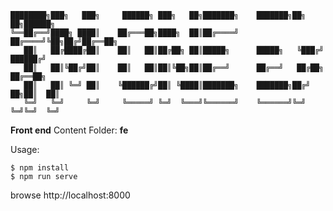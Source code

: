 ```shell
████████╗███╗   ███╗     ██████╗ ███╗   ██╗███████╗    ███████╗██╗  ██╗██████╗
╚══██╔══╝████╗ ████║    ██╔═══██╗████╗  ██║██╔════╝    ██╔════╝╚██╗██╔╝██╔══██╗
   ██║   ██╔████╔██║    ██║   ██║██╔██╗ ██║█████╗      █████╗   ╚███╔╝ ██████╔╝
   ██║   ██║╚██╔╝██║    ██║   ██║██║╚██╗██║██╔══╝      ██╔══╝   ██╔██╗ ██╔══██╗
   ██║   ██║ ╚═╝ ██║    ╚██████╔╝██║ ╚████║███████╗    ███████╗██╔╝ ██╗██║  ██║
   ╚═╝   ╚═╝     ╚═╝     ╚═════╝ ╚═╝  ╚═══╝╚══════╝    ╚══════╝╚═╝  ╚═╝╚═╝  ╚═╝
```


**Front end**
Content Folder: **fe**

Usage:
```shell
$ npm install
$ npm run serve
```

browse http://localhost:8000
